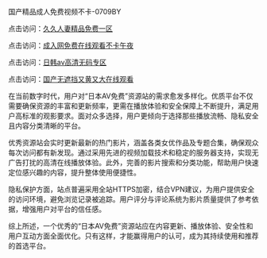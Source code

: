 国产精品成人免费视频不卡-0709BY

点击访问：<a href="https://heiliaowt0d7p.pages.dev">久久人妻精品免费一区</a>

点击访问：<a href="https://heiliaoga6s9v.pages.dev">成入网免费在线观看不卡午夜</a>

点击访问：<a href="https://heiliaoow5kzm.pages.dev">日韩av高清无码专区</a>

点击访问：<a href="https://heiliao2dmwwy.pages.dev">国产无遮挡又黄又大在线观看</a>

在当前数字时代，用户对“日本AV免费”资源站的需求愈发多样化。优质平台不仅需要确保资源的丰富和更新频率，更需在播放体验和安全保障上不断提升，满足用户高标准的观影要求。面对众多选择，用户更倾向于选择那些播放流畅、隐私安全且内容分类清晰的平台。

优秀资源站会实时更新最新的热门影片，涵盖各类女优作品及专题合集，确保观众每次访问都有新发现。通过采用先进的视频加载技术和稳定的服务器支持，实现无广告打扰的高清在线播放体验。此外，完善的影片搜索和分类功能，帮助用户快速定位感兴趣的内容，提升整体使用便捷性。

隐私保护方面，站点普遍采用全站HTTPS加密，结合VPN建议，为用户提供安全的访问环境，避免浏览记录被追踪。用户评分与评论系统为影片质量提供了参考依据，增强用户对平台的信任感。

综上所述，一个优秀的“日本AV免费”资源站应在内容更新、播放体验、安全性和用户互动方面全面优化。只有这样，才能赢得用户的认可，成为其持续使用和推荐的首选平台。

<span style="display:none;">[Canonical link]( https://github.com/yuyu23201/534104 ）</span>
